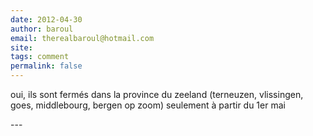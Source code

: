 ```yaml
---
date: 2012-04-30
author: baroul
email: therealbaroul@hotmail.com
site: 
tags: comment
permalink: false
---
```


<p>oui, ils sont fermés dans la province du zeeland (terneuzen, vlissingen, goes, middlebourg, bergen op zoom) seulement à partir du 1er mai</p>
---